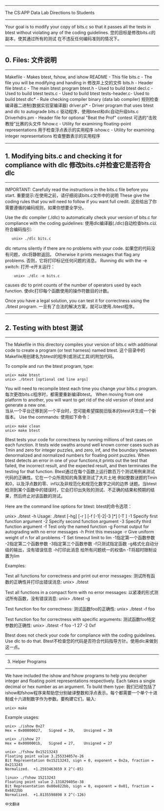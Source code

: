 ***********************
The CS:APP Data Lab
Directions to Students
***********************

Your goal is to modify your copy of bits.c so that it passes all the
tests in btest without violating any of the coding guidelines.
您的目标是修改bits.c的副本，使其通过所有的测试
在不违反任何编码准则的情况下。

*********
## 0. Files: 文件说明
*********

Makefile	- Makes btest, fshow, and ishow
README		- This file
bits.c		- The file you will be modifying and handing in  修改并上交的文件
bits.h		- Header file
btest.c		- The main btest program
  btest.h	- Used to build btest
  decl.c	- Used to build btest
  tests.c       - Used to build btest
  tests-header.c- Used to build btest
dlc*		- Rule checking compiler binary (data lab compiler)	 规则检查编译器二进制(数据实验室编译器)
driver.pl*	- Driver program that uses btest and dlc to autograde bits.c 驱动程序，使用btest和dlc自动升级bits.c
Driverhdrs.pm   - Header file for optional "Beat the Prof" contest  可选的“击败教授”比赛的头文件
fshow.c		- Utility for examining floating-point representations  用于检查浮点表示的实用程序
ishow.c		- Utility for examining integer representations  检查整数表示的实用程序

***********************************************************
## 1. Modifying bits.c and checking it for compliance with dlc  修改bits.c并检查它是否符合dlc
***********************************************************

IMPORTANT: Carefully read the instructions in the bits.c file before you start. 
重要提示:在使用之前，请仔细阅读bits.c文件中的说明
These give the coding rules that you will need to follow if you want full credit.
这些给出了你需要遵循的编码规则，如果你想要全学分。

Use the dlc compiler (./dlc) to automatically check your version of
bits.c for compliance with the coding guidelines:
使用dlc编译器(./dlc)自动检查bits.c以符合编码指引:

       unix> ./dlc bits.c

dlc returns silently if there are no problems with your code.
如果您的代码没有问题，dlc将静默返回。
Otherwise it prints messages that flag any problems. 
 否则，它将打印标记任何问题的消息。
Running dlc with the -e switch:
打开-e开关运行：

    	unix> ./dlc -e bits.c  

causes dlc to print counts of the number of operators used by each function.
使dlc打印每个函数使用的操作符数目的计数。

Once you have a legal solution, you can test it for correctness using
the ./btest program.
一旦有了合法的解决方案，就可以使用./btest程序。

*********************
## 2. Testing with btest 测试
*********************

The Makefile in this directory compiles your version of bits.c with
additional code to create a program (or test harness) named btest.
这个目录中的Makefile用创建名为btest的程序(或测试工具)的附加代码。

To compile and run the btest program, type:

    unix> make btest
    unix> ./btest [optional cmd line args]

You will need to recompile btest each time you change your bits.c program. 
每次更改bits.c程序时，都需要重新编译btest。
When moving from one platform to another, you will want to get rid of the old version of btest and generate a new one.  
当从一个平台迁移到另一个平台时，您可能希望摆脱旧版本的btest并生成一个新版本。
Use the commands:
使用如下命令：

    unix> make clean
    unix> make btest

Btest tests your code for correctness by running millions of test cases on each function.  It tests wide swaths around well known corner
cases such as Tmin and zero for integer puzzles, and zero, inf, and the boundary between denormalized and normalized numbers for floating
point puzzles. When btest detects an error in one of your functions,it prints out the test that failed, the incorrect result, and the expected result, and then terminates the testing for that function.
Btest通过在每个函数上运行数百万个测试用例来测试代码的正确性。它在一个众所周知的角落里测试了大片土地
例如整数谜题的Tmin和0，以及浮点数的零、inf以及非规范化和规范化数字之间的边界
谜题。当btest检测到某个函数中的错误时，它会打印出失败的测试、不正确的结果和预期的结果，然后终止对该函数的测试。

Here are the command line options for btest:
btest的命令选项：

  unix> ./btest -h
  Usage: ./btest [-hg] [-r <n>] [-f <name> [-1|-2|-3 <val>]*] [-T <time limit>]
    -1 <val>  Specify first function argument
    -2 <val>  Specify second function argument
    -3 <val>  Specify third function argument
    -f <name> Test only the named function
    -g        Format output for autograding with no error messages
    -h        Print this message
    -r <n>    Give uniform weight of n for all problems
    -T <lim>  Set timeout limit to lim
-1指定第一个函数参数
-2指定第二个函数参数
-3指定第三个函数参数
-f只测试指定函数
-g格式化自动分级的输出，没有错误信息
-h打印此消息
给所有问题统一的权值n
-T将超时限制设置为lim

Examples:

  Test all functions for correctness and print out error messages:
  测试所有函数的正确性并打印出错误消息:
  unix> ./btest

  Test all functions in a compact form with no error messages:
  以紧凑的形式测试所有函数，没有错误消息:
  unix> ./btest -g

  Test function foo for correctness:
  测试函数foo的正确性:
  unix> ./btest -f foo

  Test function foo for correctness with specific arguments:
  测试函数foo特定参数的正确性:
  unix> ./btest -f foo -1 27 -2 0xf

Btest does not check your code for compliance with the coding
guidelines.  Use dlc to do that.
Btest不检查您的代码是否符合代码指导方针。使用dlc来做到这一点。

*******************
3. Helper Programs
*******************

We have included the ishow and fshow programs to help you decipher integer and floating point representations respectively. Each takes a
single decimal or hex number as an argument. To build them type:
我们已经包括了ishow和fshow程序来帮助您分别破译整数和浮点表示。每个都需要一个单个十进制或十六进制数字作为参数。要构建它们，输入:

    unix> make

Example usages:

    unix> ./ishow 0x27
    Hex = 0x00000027,	Signed = 39,	Unsigned = 39

    unix> ./ishow 27
    Hex = 0x0000001b,	Signed = 27,	Unsigned = 27

    unix> ./fshow 0x15213243
    Floating point value 3.255334057e-26
    Bit Representation 0x15213243, sign = 0, exponent = 0x2a, fraction = 0x213243
    Normalized.  +1.2593463659 X 2^(-85)

    linux> ./fshow 15213243
    Floating point value 2.131829405e-38
    Bit Representation 0x00e822bb, sign = 0, exponent = 0x01, fraction = 0x6822bb
    Normalized.  +1.8135598898 X 2^(-126)

    中文翻译



